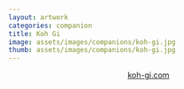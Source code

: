 ```yaml
---
layout: artwork
categories: companion
title: Koh Gi
image: assets/images/companions/koh-gi.jpg
thumb: assets/images/companions/koh-gi.jpg
---
```


<div style="text-align: center">
  <p><a href="https://koh-gi.com">koh-gi.com</a></p>
</div>
